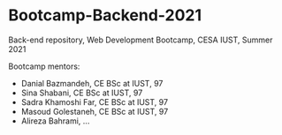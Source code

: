 # Bootcamp-Backend-2021
Back-end repository, Web Development Bootcamp, CESA IUST, Summer 2021

Bootcamp mentors: 

* Danial Bazmandeh, CE BSc at IUST, 97
* Sina Shabani, CE BSc at IUST, 97
* Sadra Khamoshi Far, CE BSc at IUST, 97
* Masoud Golestaneh, CE BSc at IUST, 97
* Alireza Bahrami, ...
